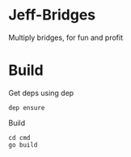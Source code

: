 # Jeff-Bridges

Multiply bridges, for fun and profit

# Build

Get deps using dep

    dep ensure

Build

    cd cmd
    go build
